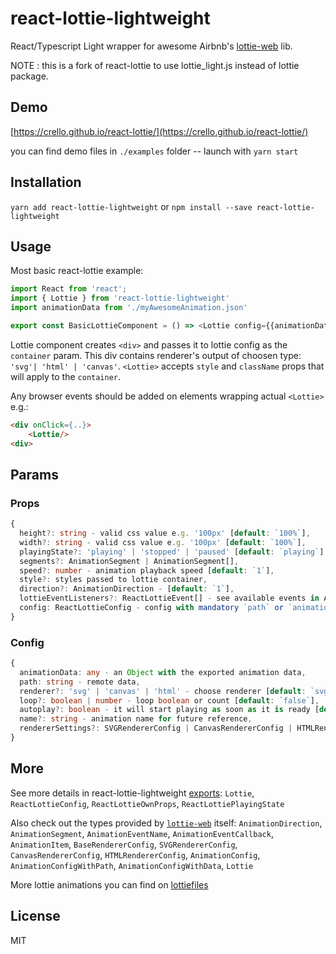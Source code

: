 # react-lottie-lightweight

React/Typescript Light wrapper for awesome Airbnb's [lottie-web](https://github.com/airbnb/lottie-web) lib.

NOTE : this is a fork of react-lottie to use lottie_light.js instead of lottie package.

## Demo 
[https://crello.github.io/react-lottie/](https://crello.github.io/react-lottie/)

you can find demo files in `./examples` folder -- launch with `yarn start`

## Installation
`yarn add react-lottie-lightweight` or `npm install --save react-lottie-lightweight`

## Usage
Most basic react-lottie example:
```typescript
import React from 'react';
import { Lottie } from 'react-lottie-lightweight'
import animationData from './myAwesomeAnimation.json'

export const BasicLottieComponent = () => <Lottie config={{animationData: animationData}}>
```

Lottie component creates `<div>` and passes it to lottie config as the `container` param. This div contains renderer's output of choosen type: `'svg'| 'html' | 'canvas'`. `<Lottie>` accepts `style` and `className` props that will apply to the `container`. 

Any browser events should be added on elements wrapping actual `<Lottie>` e.g.:
```html
<div onClick={..}>
    <Lottie/>
<div>
```

## Params

### Props
```typescript
{
  height?: string - valid css value e.g. '100px' [default: `100%`],
  width?: string - valid css value e.g. '100px' [default: `100%`],
  playingState?: 'playing' | 'stopped' | 'paused' [default: `playing`],
  segments?: AnimationSegment | AnimationSegment[],
  speed?: number - animation playback speed [default: `1`],
  style?: styles passed to lottie container,
  direction?: AnimationDirection - [default: `1`],
  lottieEventListeners?: ReactLottieEvent[] - see available events in AnimationEventName from 'lottie-web',
  config: ReactLottieConfig - config with mandatory `path` or `animationData`,
}
```

### Config
```typescript
{
  animationData: any - an Object with the exported animation data,
  path: string - remote data,
  renderer?: 'svg' | 'canvas' | 'html' - choose renderer [default: `svg`],
  loop?: boolean | number - loop boolean or count [default: `false`],
  autoplay?: boolean - it will start playing as soon as it is ready [default: `true`],
  name?: string - animation name for future reference,
  rendererSettings?: SVGRendererConfig | CanvasRendererConfig | HTMLRendererConfig,
}
```

## More

See more details in react-lottie-lightweight [exports](https://github.com/jeetvirani/react-lottie-lightweight/blob/master/src/components/Lottie/interface.ts): `Lottie`, `ReactLottieConfig`, `ReactLottieOwnProps`, `ReactLottiePlayingState`

Also check out the types provided by [`lottie-web`](https://github.com/airbnb/lottie-web/blob/master/index.d.ts) itself: `AnimationDirection`, `AnimationSegment`, `AnimationEventName`, `AnimationEventCallback`, `AnimationItem`, `BaseRendererConfig`, `SVGRendererConfig`, `CanvasRendererConfig`, `HTMLRendererConfig`, `AnimationConfig`, `AnimationConfigWithPath`, `AnimationConfigWithData`, `Lottie`

More lottie animations you can find on [lottiefiles](https://www.lottiefiles.com/)

## License
MIT
